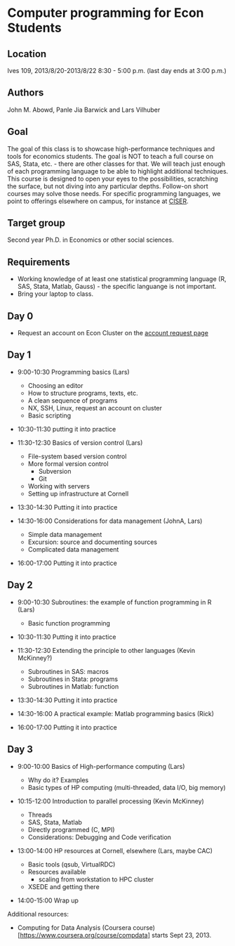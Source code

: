 Computer programming for Econ Students
======================================

Location
--------
Ives 109, 2013/8/20-2013/8/22 8:30 - 5:00 p.m. (last day ends at 3:00 p.m.)


Authors
-------
John M. Abowd, Panle Jia Barwick and Lars Vilhuber

Goal
----
The goal of this class is to showcase high-performance techniques and tools for economics students. The goal is NOT to teach a full 
course on SAS, Stata, etc. - there are other classes for that. We will teach just enough of each programming language to
be able to highlight additional techniques. This course is designed to open your eyes to the possibilities, scratching
the surface, but not diving into any particular depths. Follow-on short courses may solve those needs. For
specific programming languages, we point to offerings elsewhere on campus, for instance at [CISER](http://www.ciser.cornell.edu). 

Target group
------------
Second year Ph.D. in Economics or other social sciences.

Requirements
------------
* Working knowledge of at least one statistical programming language (R, SAS, Stata, Matlab, Gauss) - the specific languange is not important.
* Bring your laptop to class.

Day 0
-----
* Request an account on Econ Cluster on the [account request page](https://www.cac.cornell.edu/services/external/RequestCACid.aspx?ProjectID=lv39_0005)

Day 1
-----
* 9:00-10:30 Programming basics (Lars)
	* Choosing an editor
	* How to structure programs, texts, etc.
	* A clean sequence of programs
	* NX, SSH, Linux, request an account on cluster
	* Basic scripting

* 10:30-11:30 putting it into practice

* 11:30-12:30 Basics of version control (Lars)
	* File-system based version control 
	* More formal version control
		- Subversion
		- Git
	* Working with servers
	* Setting up infrastructure at Cornell

* 13:30-14:30 Putting it into practice

* 14:30-16:00 Considerations for data management (JohnA, Lars)
	* Simple data management
	* Excursion: source and documenting sources
	* Complicated data management

* 16:00-17:00 Putting it into practice

Day 2
-----
* 9:00-10:30 Subroutines: the example of function programming in R (Lars)
	* Basic function programming

* 10:30-11:30 Putting it into practice

* 11:30-12:30 Extending the principle to other languages (Kevin McKinney?)
	* Subroutines in SAS: macros
	* Subroutines in Stata: programs
	* Subroutines in Matlab: function

* 13:30-14:30 Putting it into practice

* 14:30-16:00 A practical example: Matlab programming basics (Rick)

* 16:00-17:00 Putting it into practice

Day 3
-----
* 9:00-10:00 Basics of High-performance computing (Lars)
	* Why do it? Examples
	* Basic types of HP computing (multi-threaded, data I/O, big memory)

* 10:15-12:00 Introduction to parallel processing (Kevin McKinney)
	* Threads
	* SAS, Stata, Matlab
	* Directly programmed (C, MPI)
	* Considerations: Debugging and Code verification

* 13:00-14:00 HP resources at Cornell, elsewhere (Lars, maybe CAC)
	* Basic tools (qsub, VirtualRDC)
	* Resources available
		* scaling from workstation to HPC cluster
	* XSEDE and getting there

* 14:00-15:00 Wrap up

Additional resources:
* Computing for Data Analysis (Coursera course)[https://www.coursera.org/course/compdata] starts Sept 23, 2013.
